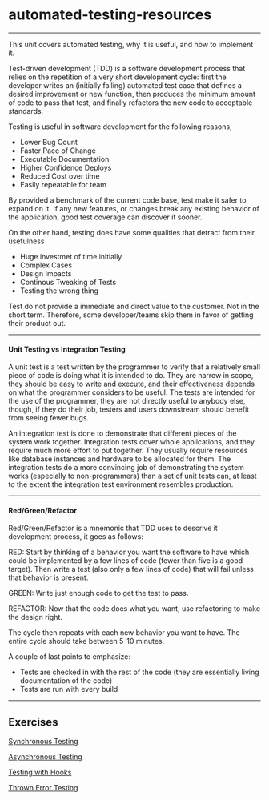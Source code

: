 # automated-testing-resources

---
This unit covers automated testing, why it is useful, and how to implement it. 

Test-driven development (TDD) is a software development process that relies on the repetition of a very short development cycle: first the developer writes an (initially failing) automated test case that defines a desired improvement or new function, then produces the minimum amount of code to pass that test, and finally refactors the new code to acceptable standards.

Testing is useful in software development for the following reasons,

- Lower Bug Count
- Faster Pace of Change
- Executable Documentation
- Higher Confidence Deploys
- Reduced Cost over time
- Easily repeatable for team

By provided a benchmark of the current code base, test make it safer to expand on it. If any new features, or changes break any existing behavior of the application, good test coverage can discover it sooner.

On the other hand, testing does have some qualities that detract from their usefulness

- Huge investmet of time initially
- Complex Cases
- Design Impacts
- Continous Tweaking of Tests
- Testing the wrong thing

Test do not provide a immediate and direct value to the customer. Not in the short term. Therefore, some developer/teams skip them in favor of getting their product out.

---

#### Unit Testing vs Integration Testing

A unit test is a test written by the programmer to verify that a relatively small piece of code is doing what it is intended to do. They are narrow in scope, they should be easy to write and execute, and their effectiveness depends on what the programmer considers to be useful. The tests are intended for the use of the programmer, they are not directly useful to anybody else, though, if they do their job, testers and users downstream should benefit from seeing fewer bugs.

An integration test is done to demonstrate that different pieces of the system work together. Integration tests cover whole applications, and they require much more effort to put together. They usually require resources like database instances and hardware to be allocated for them. The integration tests do a more convincing job of demonstrating the system works (especially to non-programmers) than a set of unit tests can, at least to the extent the integration test environment resembles production.

---

#### Red/Green/Refactor

Red/Green/Refactor is a mnemonic that TDD uses to descrive it development process, it goes as follows:

RED: Start by thinking of a behavior you want the software to have which could be implemented by a few lines of code (fewer than five is a good target). Then write a test (also only a few lines of code) that will fail unless that behavior is present.

GREEN: Write just enough code to get the test to pass.

REFACTOR: Now that the code does what you want, use refactoring to make the design right.

The cycle then repeats with each new behavior you want to have. The entire cycle should take between 5-10 minutes. 

A couple of last points to emphasize:

- Tests are checked in with the rest of the code (they are essentially living documentation of the code)
- Tests are run with every build

---

## Exercises

[Synchronous Testing](synchronous-testing.md)

[Asynchronous Testing](asynchronous-testing.md)

[Testing with Hooks](hooks-testing.md)

[Thrown Error Testing](thrown-error-testing.md)


<!-- [Promise Testing](promise-testing.md) -->

<!-- [API with Super Test] -->


